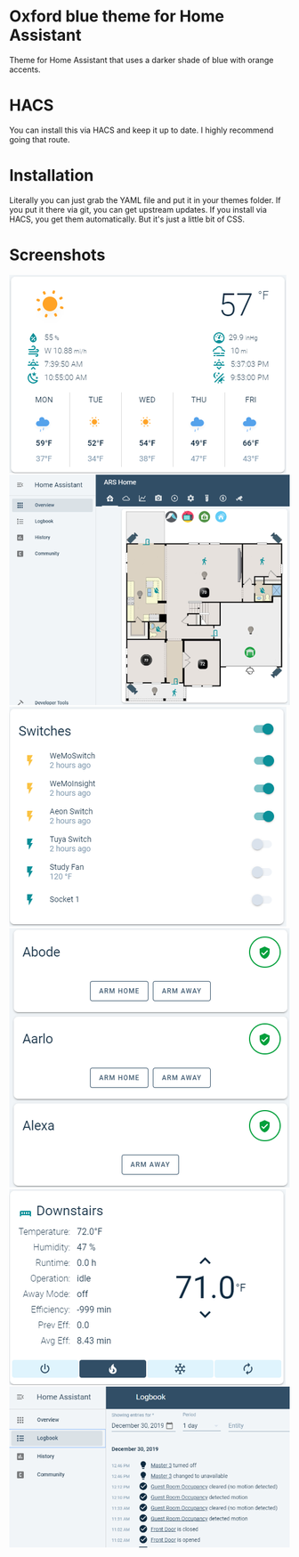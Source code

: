 # Oxford blue theme for Home Assistant

Theme for Home Assistant that uses a darker shade of blue with orange accents.

# HACS

You can install this via HACS and keep it up to date. I highly recommend going that route.

# Installation

Literally you can just grab the YAML file and put it in your themes folder. If you put it there via git, you can get upstream updates. If you install via HACS, you get them automatically. But it's just a little bit of CSS.

# Screenshots

![alt text](https://raw.githubusercontent.com/arsaboo/oxford_blue_theme/master/_screenshots/one.png)
![alt text](https://raw.githubusercontent.com/arsaboo/oxford_blue_theme/master/_screenshots/two.png)
![alt text](https://raw.githubusercontent.com/arsaboo/oxford_blue_theme/master/_screenshots/three.png)
![alt text](https://raw.githubusercontent.com/arsaboo/oxford_blue_theme/master/_screenshots/four.png)
![alt text](https://raw.githubusercontent.com/arsaboo/oxford_blue_theme/master/_screenshots/five.png)
![alt text](https://raw.githubusercontent.com/arsaboo/oxford_blue_theme/master/_screenshots/six.png)
